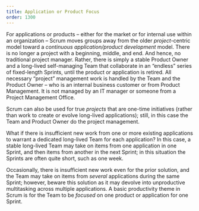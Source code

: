 ```yaml
---
title: Application or Product Focus
order: 1300
---
```


For applications or products – either for the market or for internal use within an organization – Scrum moves groups away from the older *project*-centric model toward a *continuous application/product development* model. There is no longer a project with a beginning, middle, and end. And hence, no traditional project manager. Rather, there is simply a stable Product Owner and a long-lived self-managing Team that collaborate in an “endless” series of fixed-length Sprints, until the product or application is retired. All necessary “project” management work is handled by the Team and the Product Owner – who is an internal business customer or from Product Management. It is not managed by an IT manager or someone from a Project Management Office.

Scrum can also be used for true *projects* that are one-time initiatives (rather than work to create or evolve long-lived applications); still, in this case the Team and Product Owner do the project management.

What if there is insufficient new work from one or more existing applications to warrant a dedicated long-lived Team for each application? In this case, a stable long-lived Team may take on items from one application in one Sprint, and then items from another in the next Sprint; in this situation the Sprints are often quite short, such as one week.

Occasionally, there is insufficient new work even for the prior solution, and the Team may take on items from *several* applications during the same Sprint; however, beware this solution as it may devolve into unproductive multitasking across multiple applications. A basic productivity theme in Scrum is for the Team to be *focused* on one product or application for one Sprint.

